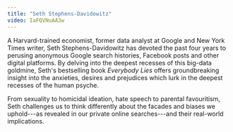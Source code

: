 ```yaml
---
title: "Seth Stephens-Davidowitz"
video: IaFQVNuAA3w
---
```


A Harvard-trained economist, former data analyst at Google and New York Times writer, Seth Stephens-Davidowitz has devoted the past four years to perusing anonymous Google search histories, Facebook posts and other digital platforms. By delving into the deepest recesses of this big-data goldmine, Seth's bestselling book *Everybody Lies* offers groundbreaking insight into the anxieties, desires and prejudices which lurk in the deepest recesses of the human psyche.

From sexuality to homicidal ideation, hate speech to parental favouritism, Seth challenges us to think differently about the facades and biases we uphold---as revealed in our private online searches---and their real-world implications.
